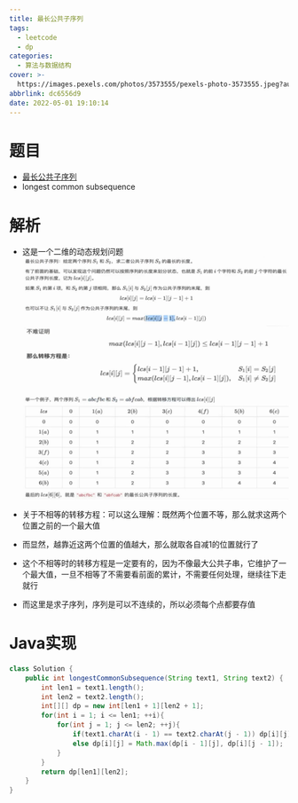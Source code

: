 ```yaml
---
title: 最长公共子序列
tags:
  - leetcode
  - dp
categories:
  - 算法与数据结构
cover: >-
  https://images.pexels.com/photos/3573555/pexels-photo-3573555.jpeg?auto=compress&cs=tinysrgb&dpr=2&w=500
abbrlink: dc6556d9
date: 2022-05-01 19:10:14
---
```


# 题目
- [最长公共子序列](https://leetcode-cn.com/problems/qJnOS7/)
- longest common subsequence
# 解析
- 这是一个二维的动态规划问题
![](../img/LCS.jpg)
![](../img/LCS2.jpg)
![](../img/LCS3.jpg)

- 关于不相等的转移方程：可以这么理解：既然两个位置不等，那么就求这两个位置之前的一个最大值
- 而显然，越靠近这两个位置的值越大，那么就取各自减1的位置就行了
- 这个不相等时的转移方程是一定要有的，因为不像最大公共子串，它维护了一个最大值，一旦不相等了不需要看前面的累计，不需要任何处理，继续往下走就行
- 而这里是求子序列，序列是可以不连续的，所以必须每个点都要存值
# Java实现

```java
class Solution {
    public int longestCommonSubsequence(String text1, String text2) {
        int len1 = text1.length();
        int len2 = text2.length();
        int[][] dp = new int[len1 + 1][len2 + 1];
        for(int i = 1; i <= len1; ++i){
            for(int j = 1; j <= len2; ++j){
                if(text1.charAt(i - 1) == text2.charAt(j - 1)) dp[i][j] = dp[i - 1][j - 1] + 1;
                else dp[i][j] = Math.max(dp[i - 1][j], dp[i][j - 1]);
            }
        }
        return dp[len1][len2];
    }
}
```